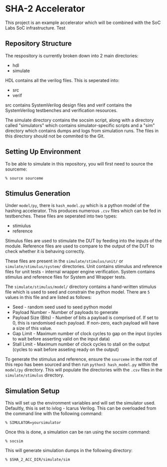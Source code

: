 # SHA-2 Accelerator

This project is an example accelerator which will be combined with the SoC Labs SoC infrastructure. 
Test


## Repository Structure
The respository is currently broken down into 2 main directories:
- hdl
- simulate

HDL contains all the verilog files. This is seperated into:
- src
- verif

src contains SystemVerilog design files and verif contains the SystemVerilog testbenches and verification resources.

The simulate directory contains the socsim script, along with a directory called "simulators" which contains simulator-specific scripts and a "sim" directory which contains dumps and logs from simulation runs. The files in this directory should not be commited to the Git.

## Setting Up Environment
To be able to simulate in this repository, you will first need to source the sourceme:
```
% source sourceme
```

## Stimulus Generation
Under `model/py`, there is `hash_model.py` which is a python model of the hashing accelerator. This produces numerous `.csv` files which can be fed in testbenches. These files are seperated into two types:
- stimiulus
- reference

Stimulus files are used to stimulate the DUT by feeding into the inputs of the module. Reference files are used to compare to the output of the DUT to check whether it is behaving correctly. 

These files are present in the `simulate/stimulus/unit/` or `simulate/stimulus/system/` directories. Unit contains stimulus and reference files for unit tests - internal wrapper engine verification. System contains stimulus and reference files for System and Wrapper tests.

The `simulate/stimulus/model/` directory contains a hand-written stimulus file which is used to seed and constrain the python model. There are `5` values in this file and are listed as follows:
- Seed - random seed used to seed python model
- Payload Number - Number of payloads to generate
- Payload Size (Bits) - Number of bits a payload is comprised of. If set to 0, this is randomised each payload. If non-zero, each payload will have a size of this value.
- Gap Limit - Maximum number of clock cycles to gap on the input (cycles to wait before asserting valid on the input data)
- Stall Limit - Maximum number of clock cycles to stall on the output (cycles to wait before asseting ready on the output)

To generate the stimulus and reference, ensure the `sourceme` in the root of this repo has been sourced and then run `python3 hash_model.py` within the `model/py` directory. This will populate the directories with the `.csv` files in the `simulate/stimulus` directory.

## Simulation Setup
This will set up the environment variables and will set the simulator used. Defaultly, this is set to ivlog - Icarus Verilog. This can be overloaded from the command line with the following command:
```
% SIMULATOR=yoursimulator
```

Once this is done, a simulation can be ran using the socsim command:
```
% socsim
```
This will generate simulation dumps in the following directory:
```
% $SHA_2_ACC_DIR/simulate/sim
```